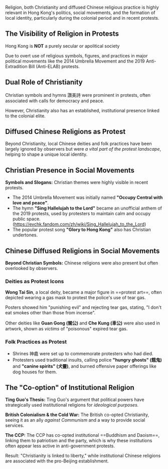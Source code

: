 Religion, both Christianity and diffused Chinese religious practice is highly relevant in Hong Kong's politics, social movements, and the formation of local identity, particularly during the colonial period and in recent protests.

## The Visibility of Religion in Protests

Hong Kong is **NOT** a purely secular or apolitical society

Due to overt use of religious symbols, figures, and practices in major political movements like the 2014 Umbrella Movement and the 2019 Anti-Extradition Bill (Anti-ELAB) protests.

## Dual Role of Christianity

Christian symbols and hymns 讚美詩 were prominent in protests, often associated with calls for democracy and peace.

However, Christianity also has an established, institutional presence linked to the colonial elite.

## Diffused Chinese Religions as Protest

Beyond Christianity, local Chinese deities and folk practices have been largely ignored by observers but were *a vital part of the protest landscape*, helping to shape a unique local identity.

## Christian Presence in Social Movements

**Symbols and Slogans:** Christian themes were highly visible in recent protests.

- The 2014 Umbrella Movement was initially named **"Occupy Central with love and peace"**.
- The hymn **"Sing Hallelujah to the Lord"** became an unofficial anthem of the 2019 protests, used by protesters to maintain calm and occupy public space. (https://evchk.fandom.com/zh/wiki/Sing_Hallelujah_to_the_Lord)
- The popular protest song **"Glory to Hong Kong"** also has Christian undertones.

## Chinese Diffused Religions in Social Movements

**Beyond Christian Symbols:** Chinese religions were also present but often overlooked by observers.

### Deities as Protest Icons

**Wong Tai Sin**, a local deity, became a major figure in ==protest art==, often depicted wearing a gas mask to protest the police's use of tear gas.

Posters showed him "punishing evil" and rejecting tear gas, stating, "I don't eat smokes other than those from incense".

Other deities like **Guan Gong (關公)** and **Che Kung (車公)** were also used in artwork, shown as *victims* of "poisonous" expired tear gas.

### Folk Practices as Protest

- Shrines 神龕 were set up to commemorate protesters who had died.
- Protesters used traditional insults, calling police **"hungry ghosts" (餓鬼)** and **"canine spirits" (犬靈)**, and burned offensive paper offerings like dog houses for them.

## The "Co-option" of Institutional Religion

**Ting Guo's Thesis:** Ting Guo's argument that political powers have strategically used institutional religions for *ideological purposes.*

**British Colonialism & the Cold War:** The British co-opted Christianity, seeing it as an ally *against Communism* and a way to provide social services.

**The CCP:** The CCP has co-opted institutional ==Buddhism and Daoism==, linking them to patriotism and the party, which is why these institutions often appear less active in anti-government protests.

Result: "Christianity is linked to liberty," while institutional Chinese religions are associated with the pro-Beijing establishment.
